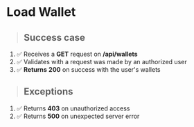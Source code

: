 # Load Wallet

> ## Success case

1. ✅ Receives a **GET** request on **/api/wallets**
2. ✅ Validates with a request was made by an authorized user
3. ✅ **Returns** **200** on success with the user's wallets

> ## Exceptions

1. ✅ Returns **403** on unauthorized access
2. ✅ Returns **500** on unexpected server error